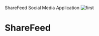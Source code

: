 ShareFeed Social Media Application
![first](https://user-images.githubusercontent.com/94054213/208314130-0ab62850-6715-4216-848c-1877dd2e3922.jpg)
# ShareFeed
